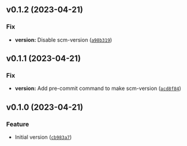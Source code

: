 <!--next-version-placeholder-->

## v0.1.2 (2023-04-21)
### Fix
* **version:** Disable scm-version ([`a98b319`](https://github.com/entelecheia/dedomenon/commit/a98b319ad21bbc9cef6bcee8aa1722e5a499ac5f))

## v0.1.1 (2023-04-21)
### Fix
* **version:** Add pre-commit command to make scm-version ([`acd8f84`](https://github.com/entelecheia/dedomenon/commit/acd8f84fe0a41e7d932b3fac9d457c2a307fabb1))

## v0.1.0 (2023-04-21)
### Feature
* Initial version ([`cb983a7`](https://github.com/entelecheia/dedomenon/commit/cb983a70aa90e252f1ff204ff3f81ae24fab741e))
